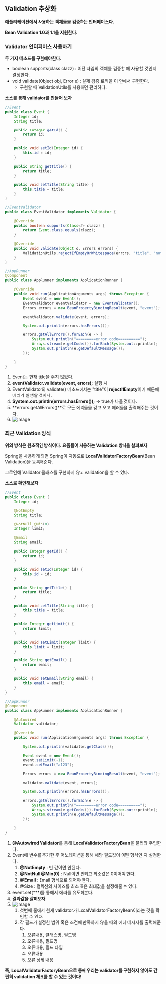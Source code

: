 ## Validation 추상화

**애플리케이션에서 사용하는 객체들을 검증하는 인터페이스다.**

**Bean Validation 1.0과 1.1을 지원한다.**






### Validator 인터페이스 사용하기

**두 가지 메소드를 구현해야한다.**

- boolean supports(class clazz) : 어떤 타입의 객체를 검증할 때 사용할 것인지 결정한다.
- void validate(Object obj, Error e) : 실제 검증 로직을 이 안에서 구현한다.
  - 구현할 때 ValidationUtils를 사용하면 편리하다.



**소스를 통해 validator를 만들어 보자**

```java
//Event
public class Event {
    Integer id;
    String title;

    public Integer getId() {
        return id;
    }

    public void setId(Integer id) {
        this.id = id;
    }

    public String getTitle() {
        return title;
    }

    public void setTitle(String title) {
        this.title = title;
    }
}

//EventValidator
public class EventValidator implements Validator {

    @Override
    public boolean supports(Class<?> clazz) {
        return Event.class.equals(clazz);
    }

    @Override
    public void validate(Object o, Errors errors) {
        ValidationUtils.rejectIfEmptyOrWhitespace(errors, "title", "notempty", "메시지를 찾지 못했을 때의 값");
    }
}

//AppRunner
@Component
public class AppRunner implements ApplicationRunner {

    @Override
    public void run(ApplicationArguments args) throws Exception {
        Event event = new Event();
        EventValidator eventValidator = new EventValidator();
        Errors errors = new BeanPropertyBindingResult(event, "event");

        eventValidator.validate(event, errors);

        System.out.println(errors.hasErrors());

        errors.getAllErrors().forEach(e -> {
            System.out.println("=========error code==========");
            Arrays.stream(e.getCodes()).forEach(System.out::println);
            System.out.println(e.getDefaultMessage());
        });

    }
}
```

1. Event는 현재 title을 주지 않았다.
2. **eventValidator.validate(event, errors);** 실행 시
3. EventValidator의 validate() 메소드에서는 "title"이 **rejectIfEmpty**이기 때문에 에러가 발생할 것이다.
4. **System.out.println(errors.hasErrors());** => true가 나올 것이다.
5. **errors.getAllErrors()**로 모든 에러들을 갖고 오고 에러들을 출력해주는 것이다.
6. ![image](https://user-images.githubusercontent.com/40616436/72532243-65b84580-38b6-11ea-93bc-b998f63f2953.png)



### 최근 Validation 방식

**위의 방식은 원초적인 방식이다. 요즘들어 사용하는 Validation 방식을 살펴보자**

Spring을 사용하게 되면 Spring이 자동으로 **LocalValidatorFactoryBean**(Bean Validation)을 등록해준다.

그로인해 Validator 클래스를 구현하지 않고 validation을 할 수 있다.



**소스로 확인해보자**

```java
//Event
public class Event {
    Integer id;

    @NotEmpty
    String title;

    @NotNull @Min(0)
    Integer limit;

    @Email
    String email;

    public Integer getId() {
        return id;
    }

    public void setId(Integer id) {
        this.id = id;
    }

    public String getTitle() {
        return title;
    }

    public void setTitle(String title) {
        this.title = title;
    }

    public Integer getLimit() {
        return limit;
    }

    public void setLimit(Integer limit) {
        this.limit = limit;
    }

    public String getEmail() {
        return email;
    }

    public void setEmail(String email) {
        this.email = email;
    }
}

//AppRunner
@Component
public class AppRunner implements ApplicationRunner {

    @Autowired
    Validator validator;

    @Override
    public void run(ApplicationArguments args) throws Exception {

        System.out.println(validator.getClass());

        Event event = new Event();
        event.setLimit(-1);
        event.setEmail("a123");

        Errors errors = new BeanPropertyBindingResult(event, "event");

        validator.validate(event, errors);

        System.out.println(errors.hasErrors());

        errors.getAllErrors().forEach(e -> {
            System.out.println("=========error code==========");
            Arrays.stream(e.getCodes()).forEach(System.out::println);
            System.out.println(e.getDefaultMessage());
        });

    }
}
```

1. **@Autowired Validator**를 통해 **LocalValidatorFactoryBean**을 불러와 주입한다.
2. Event에 변수를 추가한 후 어노테이션을 통해 해당 필드값이 어떤 형식인 지 설정한다.
   1. **@NotEmpty** : 빈 값이면 안된다.
   2. **@NotNull @Min(0)** : Null이면 안되고 최소값은 0이어야 한다.
   3. **@Email** : Email 형식으로 되어야 한다.
   4. @Size : 컬렉션의 사이즈를 최소 혹은 최대값을 설정해줄 수 있다.
3. event.set(***)를 통해서 에러를 유도해본다.
4. **결과값을 살펴보자**
5. ![image](https://user-images.githubusercontent.com/40616436/72533461-8ed9d580-38b8-11ea-99f9-a30e036c9b24.png)
   1. 첫번째 줄에서 현재 validator가 LocalValidatorFactoryBean이라는 것을 확인할 수 있다.
   2. 각 필드가 설정한 범위 혹은 조건에 만족하지 않을 때의 에러 메시지를 출력해준다.
      1. 오류내용, 클래스명, 필드명
      2.  오류내용, 필드명
      3.  오류내용, 필드 타입
      4.  오류내용
      5.  오류 상세 내용

**즉, LocalValidatorFactoryBean으로 통해 우리는 validator를 구현하지 않아도 간편히 validation 체크를 할 수 있는 것이다!**

